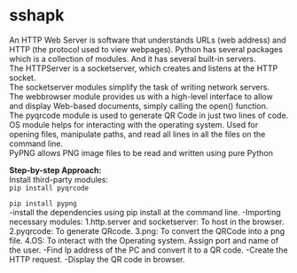 # sshapk
  An HTTP Web Server is software that understands URLs (web address) and HTTP (the protocol used to view webpages). Python has several packages which is a collection of modules. And it has several built-in servers.</br>
The HTTPServer is a socketserver, which creates and listens at the HTTP socket.</br>
The socketserver modules simplify the task of writing network servers.</br>
The webbrowser module provides us with a high-level interface to allow and display Web-based documents, simply calling the open() function.</br>
The pyqrcode module is used to generate QR Code in just two lines of code.</br>
OS module helps for interacting with the operating system. Used for opening files, manipulate paths, and read all lines in all the files on the command line.</br>
PyPNG allows PNG image files to be read and written using pure Python</br>

**Step-by-step Approach:**</br>
Install third-party modules:</br>
`pip install pyqrcode`

`pip install pypng
`</br>
-install the dependencies using pip install at the command line.
-Importing necessary modules:
1.http.server and socketserver: To host in the browser.
2.pyqrcode: To generate QRcode.
3.png: To convert the QRCode into a png file.
4.OS: To interact with the Operating system.
Assign port and name of the user.
-Find Ip address of the PC and convert it to a QR code.
-Create the HTTP request.
-Display the QR code in browser.
